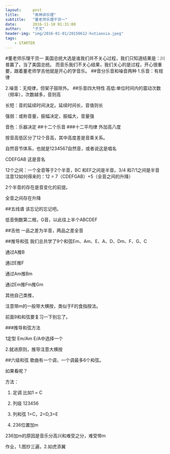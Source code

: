 ```yaml
---
layout:     post
title:      "男神讲乐理"
subtitle:   "董老师乐理干货一"
date:       2016-11-10 01:31:00
author:     "子文"
header-img: "img/2016-01-01/20150612-hutiaoxia.jpeg"
tags:
    - STARTER
---
```




#董老师乐理干货一
美国总统大选是谁我们并不关心过程，我们只知道结果是：川普赢了，当了美国总统。
而音乐我们不关心结果，我们关心的是过程，开心很重要，跟着董老师学吉他就是开心的学音乐。
##音分乐音和噪音两种
1.乐音：有规律

2.噪音：无规律，但架子鼓除外。
##乐音四大特性
高低:单位时间内的震动次数（频率），次数越多，音则高

长短：音的延续时间决定。延续时间长，音值则长

强弱：或称音量，振幅决定，振幅大，音量强

音色：乐器决定
##十二个乐音
###十二平均律
外加高八度

按音高低区分了12个音高，其中高度差是音乘关系。

自然音节体系，也就是1234567自然音，或者说这是唱名

CDEFGAB 这是音名


12个之间：一个全音等于2个半音，BC 和EF之间是半音。3/4 和7/1之间是半音
注意12如何得来的：12 = 7（CDEFGAB）+5（全音之间的升降）

2个半音的存在是音变化的前提。

全音之间存在升降


##五线谱
该忘记的忘记吧。

低音倒数第二根，G音，以此往上半个ABCDEF

##吉他
一品之差为半音，两品之差全音

##推导和弦
我们总共学了9个和弦Em、Am、E、A、D、Dm、F、G、C

通过A推B

通过E推F

通过Am推Bm

通过Em推Fm推Gm

其他自己类推，

注意带m的一般带大横按，类似于F的食指按法。

前面9和和弦要复习一下别忘了。

###推导和弦方法

1定型  Em/Am E/A中选择一个

2.就进原则，推导注意大横按

##六级和弦
歌曲有一个调，一个调最多6个和弦。

如果看呢？

方法：

1. 定调 比如1 = C

2. 列级 123456

3. 列和弦 1=C，2=D,3=E

4. 236位置加m

236加m的原因是音乐分高兴和难受之分，难受带m

作业，1.图抄三遍，2.如虎添翼





























